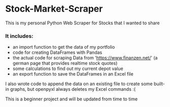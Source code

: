 # Stock-Market-Scraper
This is my personal Python Web Scraper for Stocks that I wanted to share

### It includes:
- an import function to get the data of my portfolio
- code for creating DataFrames with Pandas
- the actual code for scraping Data from 'https://www.finanzen.net/' (a german page that provides realtime stock quotes)
- some calculations to find out my current depot value
- an export function to save the DataFrames in an Excel file

I also wrote code to append the data on an existing file to create some built-in graphs, 
but openpyxl always deletes my Excel commands :( 

This is a beginner project and will be updated from time to time
